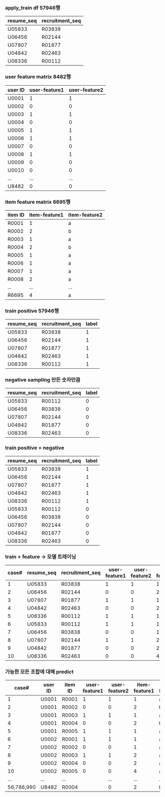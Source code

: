 ### apply_train df 57946행

|resume_seq|recruitment_seq|
|---|---|
|U05833|R03838|
|U06456|R02144|
|U07807|R01877|
|U04842|R02463|
|U08336|R00112|
### user feature matrix 8482행

|user ID|user-feature1|user-feature2|
|---|---|---|
|U0001|1|1|
|U0002|0|0|
|U0003|1|1|
|U0004|0|0|
|U0005|1|1|
|U0006|1|1|
|U0007|0|0|
|U0008|1|1|
|U0009|0|0|
|U0010|0|0|
|...|...|...|
|U8482|0|0|
### item feature matrix 6695행

|item ID|item-feature1|item-feature2|
|---|---|---|
|R0001|1|a|
|R0002|2|b|
|R0003|1|a|
|R0004|2|b|
|R0005|1|a|
|R0006|1|a|
|R0007|1|a|
|R0008|2|a|
|...|...|...|
|R6695|4|a|
### train positive 57946행

|resume_seq|recruitment_seq|label|
|---|---|---|
|U05833|R03838|1|
|U06456|R02144|1|
|U07807|R01877|1|
|U04842|R02463|1|
|U08336|R00112|1|
### negative sampling 만든 숫자만큼

|resume_seq|recruitment_seq|label|
|---|---|---|
|U05833|R00112|0|
|U06456|R03838|0|
|U07807|R02144|0|
|U04842|R01877|0|
|U08336|R02463|0|
### train positive + negative

|resume_seq|recruitment_seq|label|
|---|---|---|
|U05833|R03838|1|
|U06456|R02144|1|
|U07807|R01877|1|
|U04842|R02463|1|
|U08336|R00112|1|
|U05833|R00112|0|
|U06456|R03838|0|
|U07807|R02144|0|
|U04842|R01877|0|
|U08336|R02463|0|
### train + feature -> 모델 트레이닝

|case#|resume_seq|recruitment_seq|user-feature1|user-feature2|item-feature1|item-feature2|label|
|---|---|---|---|---|---|---|---|
|1|U05833|R03838|1|1|1|a|1|
|2|U06456|R02144|0|0|2|b|1|
|3|U07807|R01877|1|1|1|a|1|
|4|U04842|R02463|0|0|2|b|1|
|5|U08336|R00112|1|1|1|a|1|
|6|U05833|R00112|1|1|1|a|0|
|7|U06456|R03838|0|0|1|a|0|
|8|U07807|R02144|1|1|2|a|0|
|9|U04842|R01877|0|0|2|a|0|
|10|U08336|R02463|0|0|4|a|0|
### 가능한 모든 조합에 대해 predict

|case#|user ID|item ID|user-feature1|user-feature2|item-feature1|item-feature2|Predict|
|---|---|---|---|---|---|---|---|
|1|U0001|R0001|1|1|1|a|0.3561956677|
|2|U0001|R0002|0|0|2|b|0.05524362059|
|3|U0001|R0003|1|1|1|a|0.06459469178|
|4|U0001|R0004|0|0|2|b|0.7173048441|
|5|U0001|R0005|1|1|1|a|0.06127190629|
|6|U0002|R0001|1|1|1|a|0.1903728694|
|7|U0002|R0002|0|0|1|a|0.2989941898|
|8|U0002|R0003|1|1|2|a|0.8342557464|
|9|U0002|R0004|0|0|2|a|0.5658023467|
|10|U0002|R0005|0|0|4|a|0.9397510909|
|...|...|...||...|...|...|...|
|56,786,990|U8482|R0004||0|2|b|0.9198440189|

